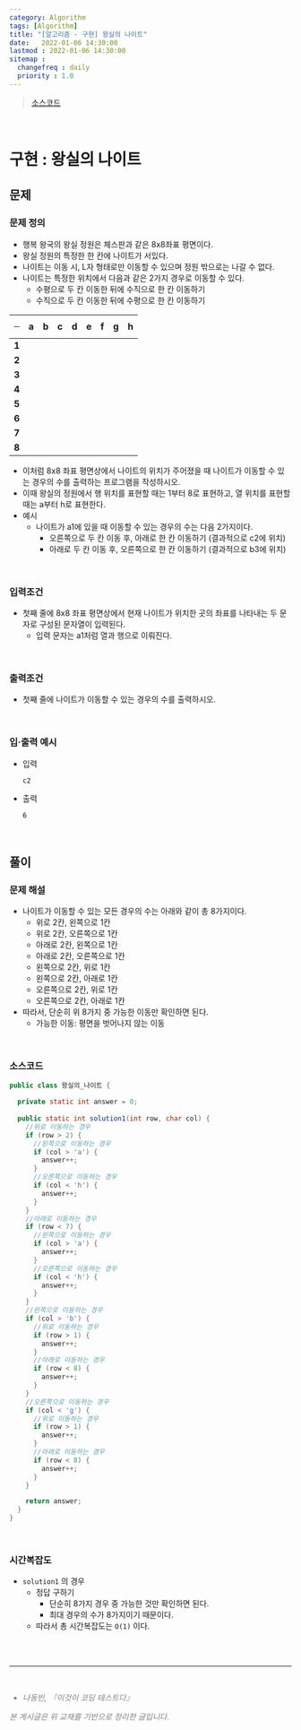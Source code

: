 ```yaml
---
category: Algorithm
tags: [Algorithm]
title: "[알고리즘 - 구현] 왕실의 나이트"
date:   2022-01-06 14:30:00 
lastmod : 2022-01-06 14:30:00
sitemap :
  changefreq : daily
  priority : 1.0
---
```


> [소스코드](https://github.com/TaegyunWoo/algorithm-study/blob/main/src/main/java/implementation/%EC%99%95%EC%8B%A4%EC%9D%98_%EB%82%98%EC%9D%B4%ED%8A%B8.java)

<br/>

# 구현 : 왕실의 나이트

## 문제
### 문제 정의

- 행복 왕국의 왕실 정원은 체스판과 같은 8x8좌표 평면이다. 
- 왕실 정원의 특정한 한 칸에 나이트가 서있다.
- 나이트는 이동 시, L자 형태로만 이동할 수 있으며 정원 밖으로는 나갈 수 없다.
- 나이트는 특정한 위치에서 다음과 같은 2가지 경우로 이동할 수 있다.
  - 수평으로 두 칸 이동한 뒤에 수직으로 한 칸 이동하기
  - 수직으로 두 칸 이동한 뒤에 수평으로 한 칸 이동하기

|<hr/>|a|b|c|d|e|f|g|h|
|---|---|---|---|---|---|---|---|---
|**1**|||||||||
|**2**|||||||||
|**3**|||||||||
|**4**|||||||||
|**5**|||||||||
|**6**|||||||||
|**7**|||||||||
|**8**|||||||||


- 이처럼 8x8 좌표 평면상에서 나이트의 위치가 주어졌을 때 나이트가 이동할 수 있는 경우의 수를 출력하는 프로그램을 작성하시오.
- 이때 왕실의 정원에서 행 위치를 표현할 때는 1부터 8로 표현하고, 열 위치를 표현할 때는 a부터 h로 표현한다.
- 예시
    - 나이트가 a1에 있을 때 이동할 수 있는 경우의 수는 다음 2가지이다.
      - 오른쪽으로 두 칸 이동 후, 아래로 한 칸 이동하기 (결과적으로 c2에 위치)
      - 아래로 두 칸 이동 후, 오른쪽으로 한 칸 이동하기 (결과적으로 b3에 위치)

<br/>

### 입력조건
- 첫째 줄에 8x8 좌표 평면상에서 현재 나이트가 위치한 곳의 좌표를 나타내는 두 문자로 구성된 문자열이 입력된다.
    - 입력 문자는 a1처럼 열과 행으로 이뤄진다.

<br/>

### 출력조건
- 첫째 줄에 나이트가 이동할 수 있는 경우의 수를 출력하시오.

<br/>

### 입·출력 예시
- 입력
  ```text
  c2
  ```

- 출력
  ```text
  6
  ```

<br/>

## 풀이
### 문제 해설
- 나이트가 이동할 수 있는 모든 경우의 수는 아래와 같이 총 8가지이다.
  - 위로 2칸, 왼쪽으로 1칸
  - 위로 2칸, 오른쪽으로 1칸
  - 아래로 2칸, 왼쪽으로 1칸
  - 아래로 2칸, 오른쪽으로 1칸
  - 왼쪽으로 2칸, 위로 1칸
  - 왼쪽으로 2칸, 아래로 1칸
  - 오른쪽으로 2칸, 위로 1칸
  - 오른쪽으로 2칸, 아래로 1칸
- 따라서, 단순히 위 8가지 중 가능한 이동만 확인하면 된다.
  - 가능한 이동: 평면을 벗어나지 않는 이동

<br/>

### 소스코드
```java
public class 왕실의_나이트 {
    
  private static int answer = 0;
  
  public static int solution1(int row, char col) {
    //위로 이동하는 경우
    if (row > 2) {
      //왼쪽으로 이동하는 경우
      if (col > 'a') {
        answer++;
      }
      //오른쪽으로 이동하는 경우
      if (col < 'h') {
        answer++;
      }
    }
    //아래로 이동하는 경우
    if (row < 7) {
      //왼쪽으로 이동하는 경우
      if (col > 'a') {
        answer++;
      }
      //오른쪽으로 이동하는 경우
      if (col < 'h') {
        answer++;
      }
    }
    //왼쪽으로 이동하는 경우
    if (col > 'b') {
      //위로 이동하는 경우
      if (row > 1) {
        answer++;
      }
      //아래로 이동하는 경우
      if (row < 8) {
        answer++;
      }
    }
    //오른쪽으로 이동하는 경우
    if (col < 'g') {
      //위로 이동하는 경우
      if (row > 1) {
        answer++;
      }
      //아래로 이동하는 경우
      if (row < 8) {
        answer++;
      }
    }

    return answer;
  }
}
```

<br/>

### 시간복잡도
- `solution1` 의 경우
  - 정답 구하기
    - 단순히 8가지 경우 중 가능한 것만 확인하면 된다.
    - 최대 경우의 수가 8가지이기 때문이다.
  - 따라서 총 시간복잡도는 `O(1)` 이다.


<br><br>

---

<br>
<div style="font-style: italic;color: gray;">
  <ul>
    <li>나동빈, 『이것이 코딩 테스트다』</li>
  </ul>
  본 게시글은 위 교재를 기반으로 정리한 글입니다.
</div>